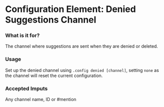 # Configuration Element: Denied Suggestions Channel

### What is it for?
The channel where suggestions are sent when they are denied or deleted.

### Usage
Set up the denied channel using `.config denied [channel]`, setting `none` as the channel will reset the current configuration.

### Accepted Imputs
Any channel name, ID or #mention
